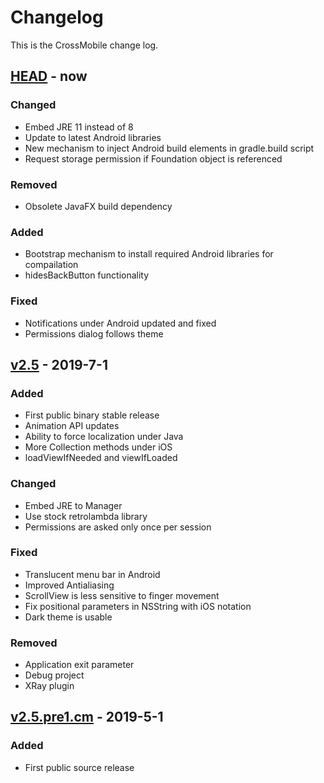 # Changelog
This is the CrossMobile change log.

## [HEAD] - now

### Changed
- Embed JRE 11 instead of 8
- Update to latest Android libraries
- New mechanism to inject Android build elements in gradle.build script
- Request storage permission if Foundation object is referenced

### Removed
- Obsolete JavaFX build dependency

### Added
- Bootstrap mechanism to install required Android libraries for compailation
- hidesBackButton functionality

### Fixed
- Notifications under Android updated and fixed
- Permissions dialog follows theme

## [v2.5] - 2019-7-1
### Added
- First public binary stable release
- Animation API updates
- Ability to force localization under Java
- More Collection methods under iOS
- loadViewIfNeeded and viewIfLoaded

### Changed
- Embed JRE to Manager
- Use stock retrolambda library
- Permissions are asked only once per session 

### Fixed
- Translucent menu bar in Android
- Improved Antialiasing
- ScrollView is less sensitive to finger movement
- Fix positional parameters in NSString with iOS notation
- Dark theme is usable

### Removed
- Application exit parameter
- Debug project
- XRay plugin

## [v2.5.pre1.cm] - 2019-5-1
### Added
- First public source release

[HEAD]: https://github.com/crossmob/CrossMobile/compare/v2.5...HEAD
[v2.5]: https://github.com/crossmob/CrossMobile/compare/v2.5.pre1.cm...v2.5
[v2.5.pre1.cm]: https://github.com/crossmob/CrossMobile/tree/v2.5.pre1.cm
